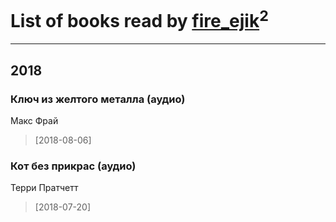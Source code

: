 # List of books read by [fire_ejik](http://vk.com/id32903202)<sup>2</sup>
---

## 2018

### Ключ из желтого металла (аудио)
Макс Фрай
> [2018-08-06] 


### Кот без прикрас (аудио)
Терри Пратчетт
> [2018-07-20] 



